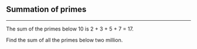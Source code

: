 ## Summation of primes

---

The sum of the primes below 10 is 2 + 3 + 5 + 7 = 17.

Find the sum of all the primes below two million.